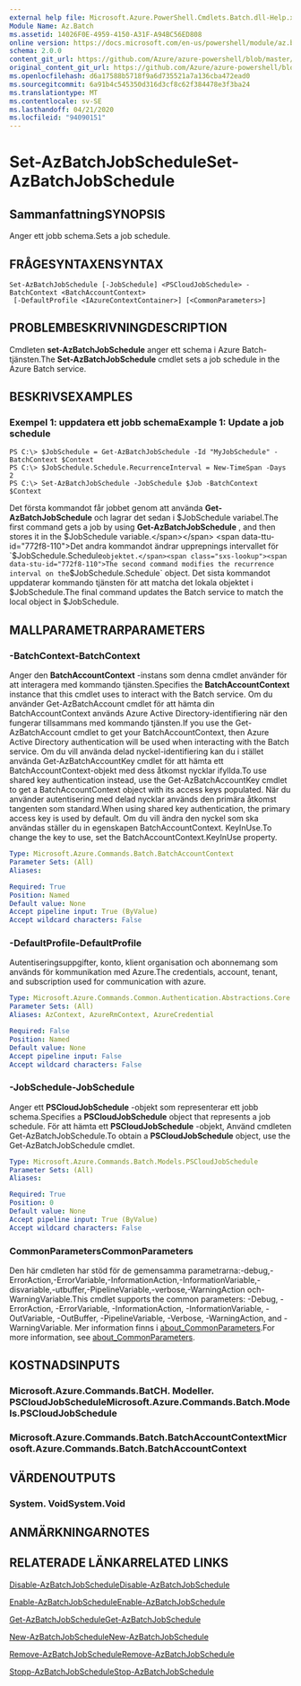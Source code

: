 ```yaml
---
external help file: Microsoft.Azure.PowerShell.Cmdlets.Batch.dll-Help.xml
Module Name: Az.Batch
ms.assetid: 14026F0E-4959-4150-A31F-A94BC56ED808
online version: https://docs.microsoft.com/en-us/powershell/module/az.batch/set-azbatchjobschedule
schema: 2.0.0
content_git_url: https://github.com/Azure/azure-powershell/blob/master/src/Batch/Batch/help/Set-AzBatchJobSchedule.md
original_content_git_url: https://github.com/Azure/azure-powershell/blob/master/src/Batch/Batch/help/Set-AzBatchJobSchedule.md
ms.openlocfilehash: d6a17588b5718f9a6d735521a7a136cba472ead0
ms.sourcegitcommit: 6a91b4c545350d316d3cf8c62f384478e3f3ba24
ms.translationtype: MT
ms.contentlocale: sv-SE
ms.lasthandoff: 04/21/2020
ms.locfileid: "94090151"
---
```

# <span data-ttu-id="772f8-101">Set-AzBatchJobSchedule</span><span class="sxs-lookup"><span data-stu-id="772f8-101">Set-AzBatchJobSchedule</span></span>

## <span data-ttu-id="772f8-102">Sammanfattning</span><span class="sxs-lookup"><span data-stu-id="772f8-102">SYNOPSIS</span></span>
<span data-ttu-id="772f8-103">Anger ett jobb schema.</span><span class="sxs-lookup"><span data-stu-id="772f8-103">Sets a job schedule.</span></span>

## <span data-ttu-id="772f8-104">FRÅGESYNTAXEN</span><span class="sxs-lookup"><span data-stu-id="772f8-104">SYNTAX</span></span>

```
Set-AzBatchJobSchedule [-JobSchedule] <PSCloudJobSchedule> -BatchContext <BatchAccountContext>
 [-DefaultProfile <IAzureContextContainer>] [<CommonParameters>]
```

## <span data-ttu-id="772f8-105">PROBLEMBESKRIVNING</span><span class="sxs-lookup"><span data-stu-id="772f8-105">DESCRIPTION</span></span>
<span data-ttu-id="772f8-106">Cmdleten **set-AzBatchJobSchedule** anger ett schema i Azure Batch-tjänsten.</span><span class="sxs-lookup"><span data-stu-id="772f8-106">The **Set-AzBatchJobSchedule** cmdlet sets a job schedule in the Azure Batch service.</span></span>

## <span data-ttu-id="772f8-107">BESKRIVS</span><span class="sxs-lookup"><span data-stu-id="772f8-107">EXAMPLES</span></span>

### <span data-ttu-id="772f8-108">Exempel 1: uppdatera ett jobb schema</span><span class="sxs-lookup"><span data-stu-id="772f8-108">Example 1: Update a job schedule</span></span>
```
PS C:\> $JobSchedule = Get-AzBatchJobSchedule -Id "MyJobSchedule" -BatchContext $Context
PS C:\> $JobSchedule.Schedule.RecurrenceInterval = New-TimeSpan -Days 2
PS C:\> Set-AzBatchJobSchedule -JobSchedule $Job -BatchContext $Context
```

<span data-ttu-id="772f8-109">Det första kommandot får jobbet genom att använda **Get-AzBatchJobSchedule** och lagrar det sedan i $JobSchedule variabel.</span><span class="sxs-lookup"><span data-stu-id="772f8-109">The first command gets a job by using **Get-AzBatchJobSchedule** , and then stores it in the $JobSchedule variable.</span></span>
<span data-ttu-id="772f8-110">Det andra kommandot ändrar upprepnings intervallet för `$JobSchedule.Schedule` objektet.</span><span class="sxs-lookup"><span data-stu-id="772f8-110">The second command modifies the recurrence interval on the `$JobSchedule.Schedule` object.</span></span>
<span data-ttu-id="772f8-111">Det sista kommandot uppdaterar kommando tjänsten för att matcha det lokala objektet i $JobSchedule.</span><span class="sxs-lookup"><span data-stu-id="772f8-111">The final command updates the Batch service to match the local object in $JobSchedule.</span></span>

## <span data-ttu-id="772f8-112">MALLPARAMETRAR</span><span class="sxs-lookup"><span data-stu-id="772f8-112">PARAMETERS</span></span>

### <span data-ttu-id="772f8-113">-BatchContext</span><span class="sxs-lookup"><span data-stu-id="772f8-113">-BatchContext</span></span>
<span data-ttu-id="772f8-114">Anger den **BatchAccountContext** -instans som denna cmdlet använder för att interagera med kommando tjänsten.</span><span class="sxs-lookup"><span data-stu-id="772f8-114">Specifies the **BatchAccountContext** instance that this cmdlet uses to interact with the Batch service.</span></span>
<span data-ttu-id="772f8-115">Om du använder Get-AzBatchAccount cmdlet för att hämta din BatchAccountContext används Azure Active Directory-identifiering när den fungerar tillsammans med kommando tjänsten.</span><span class="sxs-lookup"><span data-stu-id="772f8-115">If you use the Get-AzBatchAccount cmdlet to get your BatchAccountContext, then Azure Active Directory authentication will be used when interacting with the Batch service.</span></span> <span data-ttu-id="772f8-116">Om du vill använda delad nyckel-identifiering kan du i stället använda Get-AzBatchAccountKey cmdlet för att hämta ett BatchAccountContext-objekt med dess åtkomst nycklar ifyllda.</span><span class="sxs-lookup"><span data-stu-id="772f8-116">To use shared key authentication instead, use the Get-AzBatchAccountKey cmdlet to get a BatchAccountContext object with its access keys populated.</span></span> <span data-ttu-id="772f8-117">När du använder autentisering med delad nycklar används den primära åtkomst tangenten som standard.</span><span class="sxs-lookup"><span data-stu-id="772f8-117">When using shared key authentication, the primary access key is used by default.</span></span> <span data-ttu-id="772f8-118">Om du vill ändra den nyckel som ska användas ställer du in egenskapen BatchAccountContext. KeyInUse.</span><span class="sxs-lookup"><span data-stu-id="772f8-118">To change the key to use, set the BatchAccountContext.KeyInUse property.</span></span>

```yaml
Type: Microsoft.Azure.Commands.Batch.BatchAccountContext
Parameter Sets: (All)
Aliases:

Required: True
Position: Named
Default value: None
Accept pipeline input: True (ByValue)
Accept wildcard characters: False
```

### <span data-ttu-id="772f8-119">-DefaultProfile</span><span class="sxs-lookup"><span data-stu-id="772f8-119">-DefaultProfile</span></span>
<span data-ttu-id="772f8-120">Autentiseringsuppgifter, konto, klient organisation och abonnemang som används för kommunikation med Azure.</span><span class="sxs-lookup"><span data-stu-id="772f8-120">The credentials, account, tenant, and subscription used for communication with azure.</span></span>

```yaml
Type: Microsoft.Azure.Commands.Common.Authentication.Abstractions.Core.IAzureContextContainer
Parameter Sets: (All)
Aliases: AzContext, AzureRmContext, AzureCredential

Required: False
Position: Named
Default value: None
Accept pipeline input: False
Accept wildcard characters: False
```

### <span data-ttu-id="772f8-121">-JobSchedule</span><span class="sxs-lookup"><span data-stu-id="772f8-121">-JobSchedule</span></span>
<span data-ttu-id="772f8-122">Anger ett **PSCloudJobSchedule** -objekt som representerar ett jobb schema.</span><span class="sxs-lookup"><span data-stu-id="772f8-122">Specifies a **PSCloudJobSchedule** object that represents a job schedule.</span></span>
<span data-ttu-id="772f8-123">För att hämta ett **PSCloudJobSchedule** -objekt, Använd cmdleten Get-AzBatchJobSchedule.</span><span class="sxs-lookup"><span data-stu-id="772f8-123">To obtain a **PSCloudJobSchedule** object, use the Get-AzBatchJobSchedule cmdlet.</span></span>

```yaml
Type: Microsoft.Azure.Commands.Batch.Models.PSCloudJobSchedule
Parameter Sets: (All)
Aliases:

Required: True
Position: 0
Default value: None
Accept pipeline input: True (ByValue)
Accept wildcard characters: False
```

### <span data-ttu-id="772f8-124">CommonParameters</span><span class="sxs-lookup"><span data-stu-id="772f8-124">CommonParameters</span></span>
<span data-ttu-id="772f8-125">Den här cmdleten har stöd för de gemensamma parametrarna:-debug,-ErrorAction,-ErrorVariable,-InformationAction,-InformationVariable,-disvariable,-utbuffer,-PipelineVariable,-verbose,-WarningAction och-WarningVariable.</span><span class="sxs-lookup"><span data-stu-id="772f8-125">This cmdlet supports the common parameters: -Debug, -ErrorAction, -ErrorVariable, -InformationAction, -InformationVariable, -OutVariable, -OutBuffer, -PipelineVariable, -Verbose, -WarningAction, and -WarningVariable.</span></span> <span data-ttu-id="772f8-126">Mer information finns i [about_CommonParameters](http://go.microsoft.com/fwlink/?LinkID=113216).</span><span class="sxs-lookup"><span data-stu-id="772f8-126">For more information, see [about_CommonParameters](http://go.microsoft.com/fwlink/?LinkID=113216).</span></span>

## <span data-ttu-id="772f8-127">KOSTNADS</span><span class="sxs-lookup"><span data-stu-id="772f8-127">INPUTS</span></span>

### <span data-ttu-id="772f8-128">Microsoft.Azure.Commands.BatCH. Modeller. PSCloudJobSchedule</span><span class="sxs-lookup"><span data-stu-id="772f8-128">Microsoft.Azure.Commands.Batch.Models.PSCloudJobSchedule</span></span>

### <span data-ttu-id="772f8-129">Microsoft.Azure.Commands.Batch.BatchAccountContext</span><span class="sxs-lookup"><span data-stu-id="772f8-129">Microsoft.Azure.Commands.Batch.BatchAccountContext</span></span>

## <span data-ttu-id="772f8-130">VÄRDEN</span><span class="sxs-lookup"><span data-stu-id="772f8-130">OUTPUTS</span></span>

### <span data-ttu-id="772f8-131">System. Void</span><span class="sxs-lookup"><span data-stu-id="772f8-131">System.Void</span></span>

## <span data-ttu-id="772f8-132">ANMÄRKNINGAR</span><span class="sxs-lookup"><span data-stu-id="772f8-132">NOTES</span></span>

## <span data-ttu-id="772f8-133">RELATERADE LÄNKAR</span><span class="sxs-lookup"><span data-stu-id="772f8-133">RELATED LINKS</span></span>

[<span data-ttu-id="772f8-134">Disable-AzBatchJobSchedule</span><span class="sxs-lookup"><span data-stu-id="772f8-134">Disable-AzBatchJobSchedule</span></span>](./Disable-AzBatchJobSchedule.md)

[<span data-ttu-id="772f8-135">Enable-AzBatchJobSchedule</span><span class="sxs-lookup"><span data-stu-id="772f8-135">Enable-AzBatchJobSchedule</span></span>](./Enable-AzBatchJobSchedule.md)

[<span data-ttu-id="772f8-136">Get-AzBatchJobSchedule</span><span class="sxs-lookup"><span data-stu-id="772f8-136">Get-AzBatchJobSchedule</span></span>](./Get-AzBatchJobSchedule.md)

[<span data-ttu-id="772f8-137">New-AzBatchJobSchedule</span><span class="sxs-lookup"><span data-stu-id="772f8-137">New-AzBatchJobSchedule</span></span>](./New-AzBatchJobSchedule.md)

[<span data-ttu-id="772f8-138">Remove-AzBatchJobSchedule</span><span class="sxs-lookup"><span data-stu-id="772f8-138">Remove-AzBatchJobSchedule</span></span>](./Remove-AzBatchJobSchedule.md)

[<span data-ttu-id="772f8-139">Stopp-AzBatchJobSchedule</span><span class="sxs-lookup"><span data-stu-id="772f8-139">Stop-AzBatchJobSchedule</span></span>](./Stop-AzBatchJobSchedule.md)


